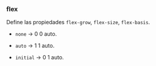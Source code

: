 ### flex

Define las propiedades ```flex-grow```, ```flex-size```, ```flex-basis```.

- ```none``` -> 0 0 auto.

- ```auto``` -> 1 1 auto.

- ```initial``` -> 0 1 auto.
